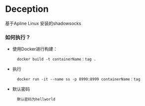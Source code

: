 # Deception
基于Apline Linux 安装的shadowsocks

### 如何执行？
* 使用Docker进行构建：

        docker build -t containerName：tag .
* 执行
    
        docker run -it --name ss -p 8999:8999 containerName：tag
    
* 默认密码

        默认密码为hellworld

